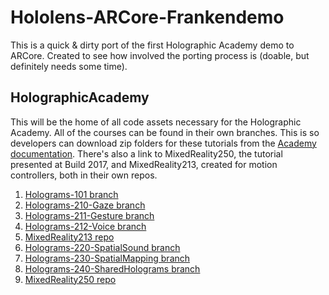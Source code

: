 # Hololens-ARCore-Frankendemo
This is a quick & dirty port of the first Holographic Academy demo to ARCore. Created to see how involved the porting process is (doable, but definitely needs some time). 

## HolographicAcademy
This will be the home of all code assets necessary for the Holographic Academy.
All of the courses can be found in their own branches. This is so developers can download zip folders for these tutorials from the [Academy documentation](https://developer.microsoft.com/en-us/windows/mixed-reality/academy).
There's also a link to MixedReality250, the tutorial presented at Build 2017, and MixedReality213, created for motion controllers, both in their own repos.

1. [Holograms-101 branch](https://github.com/Microsoft/HolographicAcademy/tree/Holograms-101)
2. [Holograms-210-Gaze branch](https://github.com/Microsoft/HolographicAcademy/tree/Holograms-210-Gaze)
3. [Holograms-211-Gesture branch](https://github.com/Microsoft/HolographicAcademy/tree/Holograms-211-Gesture)
4. [Holograms-212-Voice branch](https://github.com/Microsoft/HolographicAcademy/tree/Holograms-212-Voice)
5. [MixedReality213 repo](https://github.com/Microsoft/MixedReality213)
6. [Holograms-220-SpatialSound branch](https://github.com/Microsoft/HolographicAcademy/tree/Holograms-220-SpatialSound)
7. [Holograms-230-SpatialMapping branch](https://github.com/Microsoft/HolographicAcademy/tree/Holograms-230-SpatialMapping)
8. [Holograms-240-SharedHolograms branch](https://github.com/Microsoft/HolographicAcademy/tree/Holograms-240-SharedHolograms)
9. [MixedReality250 repo](https://github.com/Microsoft/MixedReality250)

